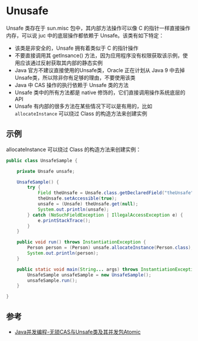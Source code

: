 # Unusafe

Unsafe 类存在于 sun.misc 包中，其内部方法操作可以像 C 的指针一样直接操作内存，可以说 juc 中的底层操作都依赖于 Unsafe。该类有如下特定：

- 该类是非安全的，Unsafe 拥有着类似于 C 的指针操作
- 不要直接调用其 getInsance() 方法，因为应用程序没有权限获取该示例，使用应该通过反射获取其内部的静态实例
- Java 官方不建议直接使用的Unsafe类，Oracle 正在计划从 Java 9 中去掉Unsafe类，所以除非你有足够的理由，不要使用该类
- Java 中 CAS 操作的执行依赖于 Unsafe 类的方法
- Unsafe 类中的所有方法都是 native 修饰的，它们直接调用操作系统底层的 API
- Unsafe 有内部的很多方法在某些情况下可以是有用的，比如 `allocateInstance` 可以绕过 Class 的构造方法来创建实例


## 示例

allocateInstance 可以绕过 Class 的构造方法来创建实例：

```java
public class UnsafeSample {

    private Unsafe unsafe;

    UnsafeSample() {
        try {
            Field theUnsafe = Unsafe.class.getDeclaredField("theUnsafe");
            theUnsafe.setAccessible(true);
            unsafe = (Unsafe) theUnsafe.get(null);
            System.out.println(unsafe);
        } catch (NoSuchFieldException | IllegalAccessException e) {
            e.printStackTrace();
        }
    }

    public void run() throws InstantiationException {
        Person person = (Person) unsafe.allocateInstance(Person.class);
        System.out.println(person);
    }

    public static void main(String... args) throws InstantiationException {
        UnsafeSample unsafeSample = new UnsafeSample();
        unsafeSample.run();
    }

}
```


## 参考

- [Java并发编程-无锁CAS与Unsafe类及其并发包Atomic](http://blog.csdn.net/javazejian/article/details/72772470)
